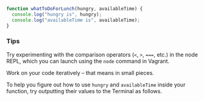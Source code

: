 ```javascript
function whatToDoForLunch(hungry, availableTime) {
  console.log("hungry is", hungry);
  console.log("availableTime is", availableTime);
}

```

### Tips

Try experimenting with the comparison operators (`<`, `>`, `===`, etc.) in the node REPL, which you can launch using the `node` command in Vagrant.

Work on your code iteratively – that means in small pieces. 

To help you figure out how to use `hungry` and `availableTime` inside your function, try outputting their values to the Terminal as follows.
